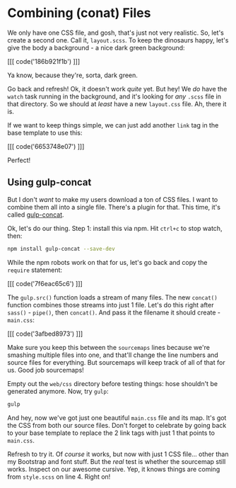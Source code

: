 # Combining (conat) Files

We only have one CSS file, and gosh, that's just not very realistic. So,
let's create a second one. Call it, `layout.scss`. To keep the dinosaurs
happy, let's give the body a background - a nice dark green background:

[[[ code('186b921f1b') ]]]

Ya know, because they're, sorta, dark green.

Go back and refresh! Ok, it doesn't work *quite* yet. But hey! We *do* have
the `watch` task running in the background, and it's looking for *any* `.scss`
file in that directory. So we should at *least* have a new `layout.css` file.
Ah, there it is.

If we want to keep things simple, we can just add another `link` tag in the
base template to use this:

[[[ code('6653748e07') ]]]

Perfect!

## Using gulp-concat

But I don't *want* to make my users download a ton of CSS files. I want
to combine them all into a single file. There's a plugin for that. This time,
it's called [gulp-concat](https://github.com/wearefractal/gulp-concat).

Ok, let's do our thing. Step 1: install this via npm. Hit `ctrl+c` to stop
watch, then:

```bash
npm install gulp-concat --save-dev
```

While the npm robots work on that for us, let's go back and copy the `require`
statement:

[[[ code('7f6eac65c6') ]]]

The `gulp.src()` function loads a stream of many files. The new `concat()`
function combines those streams into just 1 file. Let's do this right after
`sass()` - `pipe()`, then `concat()`. And pass it the filename it should
create - `main.css`:

[[[ code('3afbed8973') ]]]

Make sure you keep this between the `sourcemaps` lines because we're smashing
multiple files into one, and that'll change the line numbers and source files
for everything. But sourcemaps will keep track of all of that for us. Good
job sourcemaps!

Empty out the `web/css` directory before testing things: hose shouldn't
be generated anymore. Now, try `gulp`:

```bash
gulp
```

And hey, now we've got just one beautiful `main.css` file and its map. It's
got the CSS from both our source files. Don't forget to celebrate by going
back to your base template to replace the 2 link tags with just 1 that points
to `main.css`.

Refresh to try it. Of *course* it works, but now with just 1 CSS file...
other than my Bootstrap and font stuff. But the *real* test is whether the
sourcemap still works. Inspect on our awesome cursive. Yep, it knows things
are coming from `style.scss` on line 4. Right on!



